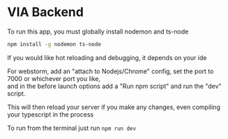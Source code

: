 # VIA Backend

To run this app, you must globally install nodemon and ts-node  
```bash
npm install -g nodemon ts-node
```

If you would like hot reloading and debugging, it depends on your ide

For webstorm, add an "attach to Nodejs/Chrome" config, set the port to 7000 or whichever port you like,  
and in the before launch options add a "Run npm script" and run the "dev" script.

This will then reload your server if you make any changes, even compiling your typescript in the process

To run from the terminal just run `npm run dev`
